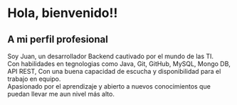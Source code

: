 # Hola, bienvenido!!  
## A mi perfil profesional   
Soy Juan, un desarrollador Backend cautivado por el mundo de las TI.  
Con habilidades en tegnologias como Java, Git, GitHub, MySQL, Mongo DB, API REST, Con una buena capacidad de escucha y disponibilidad para el trabajo en equipo.  
Apasionado por el aprendizaje y abierto a nuevos conocimientos que puedan llevar me aun nivel más alto.



